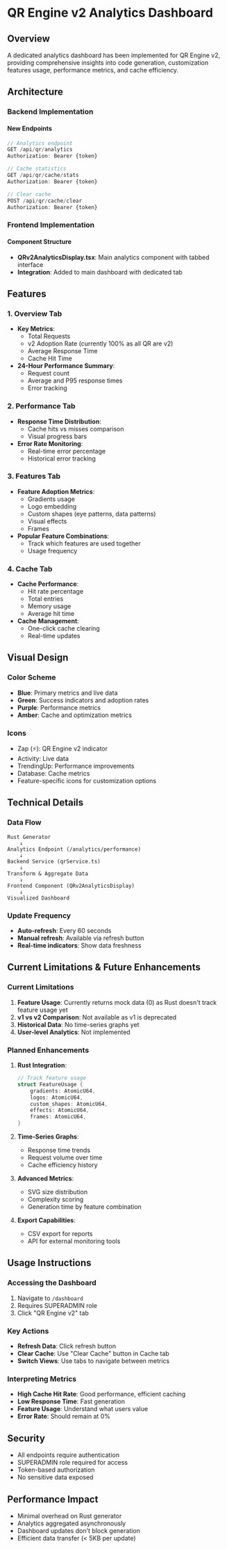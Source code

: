 # QR Engine v2 Analytics Dashboard

## Overview

A dedicated analytics dashboard has been implemented for QR Engine v2, providing comprehensive insights into code generation, customization features usage, performance metrics, and cache efficiency.

## Architecture

### Backend Implementation

#### New Endpoints
```typescript
// Analytics endpoint
GET /api/qr/analytics
Authorization: Bearer {token}

// Cache statistics
GET /api/qr/cache/stats
Authorization: Bearer {token}

// Clear cache
POST /api/qr/cache/clear
Authorization: Bearer {token}
```

### Frontend Implementation

#### Component Structure
- **QRv2AnalyticsDisplay.tsx**: Main analytics component with tabbed interface
- **Integration**: Added to main dashboard with dedicated tab

## Features

### 1. Overview Tab
- **Key Metrics**:
  - Total Requests
  - v2 Adoption Rate (currently 100% as all QR are v2)
  - Average Response Time
  - Cache Hit Time
- **24-Hour Performance Summary**:
  - Request count
  - Average and P95 response times
  - Error tracking

### 2. Performance Tab
- **Response Time Distribution**:
  - Cache hits vs misses comparison
  - Visual progress bars
- **Error Rate Monitoring**:
  - Real-time error percentage
  - Historical error tracking

### 3. Features Tab
- **Feature Adoption Metrics**:
  - Gradients usage
  - Logo embedding
  - Custom shapes (eye patterns, data patterns)
  - Visual effects
  - Frames
- **Popular Feature Combinations**:
  - Track which features are used together
  - Usage frequency

### 4. Cache Tab
- **Cache Performance**:
  - Hit rate percentage
  - Total entries
  - Memory usage
  - Average hit time
- **Cache Management**:
  - One-click cache clearing
  - Real-time updates

## Visual Design

### Color Scheme
- **Blue**: Primary metrics and live data
- **Green**: Success indicators and adoption rates
- **Purple**: Performance metrics
- **Amber**: Cache and optimization metrics

### Icons
- Zap (⚡): QR Engine v2 indicator
- Activity: Live data
- TrendingUp: Performance improvements
- Database: Cache metrics
- Feature-specific icons for customization options

## Technical Details

### Data Flow
```
Rust Generator
    ↓
Analytics Endpoint (/analytics/performance)
    ↓
Backend Service (qrService.ts)
    ↓
Transform & Aggregate Data
    ↓
Frontend Component (QRv2AnalyticsDisplay)
    ↓
Visualized Dashboard
```

### Update Frequency
- **Auto-refresh**: Every 60 seconds
- **Manual refresh**: Available via refresh button
- **Real-time indicators**: Show data freshness

## Current Limitations & Future Enhancements

### Current Limitations
1. **Feature Usage**: Currently returns mock data (0) as Rust doesn't track feature usage yet
2. **v1 vs v2 Comparison**: Not available as v1 is deprecated
3. **Historical Data**: No time-series graphs yet
4. **User-level Analytics**: Not implemented

### Planned Enhancements
1. **Rust Integration**:
   ```rust
   // Track feature usage
   struct FeatureUsage {
       gradients: AtomicU64,
       logos: AtomicU64,
       custom_shapes: AtomicU64,
       effects: AtomicU64,
       frames: AtomicU64,
   }
   ```

2. **Time-Series Graphs**:
   - Response time trends
   - Request volume over time
   - Cache efficiency history

3. **Advanced Metrics**:
   - SVG size distribution
   - Complexity scoring
   - Generation time by feature combination

4. **Export Capabilities**:
   - CSV export for reports
   - API for external monitoring tools

## Usage Instructions

### Accessing the Dashboard
1. Navigate to `/dashboard`
2. Requires SUPERADMIN role
3. Click "QR Engine v2" tab

### Key Actions
- **Refresh Data**: Click refresh button
- **Clear Cache**: Use "Clear Cache" button in Cache tab
- **Switch Views**: Use tabs to navigate between metrics

### Interpreting Metrics
- **High Cache Hit Rate**: Good performance, efficient caching
- **Low Response Time**: Fast generation
- **Feature Usage**: Understand what users value
- **Error Rate**: Should remain at 0%

## Security
- All endpoints require authentication
- SUPERADMIN role required for access
- Token-based authorization
- No sensitive data exposed

## Performance Impact
- Minimal overhead on Rust generator
- Analytics aggregated asynchronously
- Dashboard updates don't block generation
- Efficient data transfer (< 5KB per update)